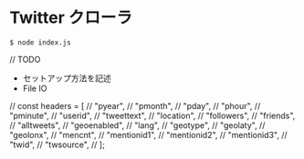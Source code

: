 # Twitter クローラ

```shell
$ node index.js
```

// TODO

- セットアップ方法を記述
- File IO

// const headers = [
// "pyear",
// "pmonth",
// "pday",
// "phour",
// "pminute",
// "userid",
// "tweettext",
// "location",
// "followers",
// "friends",
// "alltweets",
// "geoenabled",
// "lang",
// "geotype",
// "geolaty",
// "geolonx",
// "mencnt",
// "mentionid1",
// "mentionid2",
// "mentionid3",
// "twid",
// "twsource",
// ];
